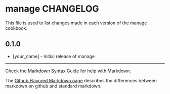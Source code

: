 manage CHANGELOG
================

This file is used to list changes made in each version of the manage cookbook.

0.1.0
-----
- [your_name] - Initial release of manage

- - -
Check the [Markdown Syntax Guide](http://daringfireball.net/projects/markdown/syntax) for help with Markdown.

The [Github Flavored Markdown page](http://github.github.com/github-flavored-markdown/) describes the differences between markdown on github and standard markdown.
